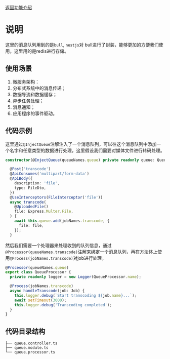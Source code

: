 [返回功能介绍](/feature/)

# 说明

这里的消息队列用到的是`bull`, `nestjs`对 bull进行了封装，能够更加的方便我们使用，这里用的是redis进行存储。

## 使用场景

1. 微服务架构：
2. 分布式系统中的消息传递；
3. 数据导流和数据缓存；
4. 异步任务处理；
5. 消息通知；
6. 应用程序的事件驱动。



## 代码示例

这里通过`@InjectQueue`注解注入了一个消息队列，可以往这个消息队列中添加一个名字和任意类型的数据进行处理，这里假设我们需要对媒体文件进行转码处理。

```typescript
constructor(@InjectQueue(queueNames.queue) private readonly queue: Queue) {}

  @Post('transcode')
  @ApiConsumes('multipart/form-data')
  @ApiBody({
    description: 'file',
    type: FileDto,
  })
  @UseInterceptors(FileInterceptor('file'))
  async transcode(
    @UploadedFile()
    file: Express.Multer.File,
  ) {
    await this.queue.add(jobNames.transcode, {
      file: file,
    });
  }
```

然后我们需要一个处理器来处理收到的队列信息，通过`@Processor(queueNames.transcode)`注解来绑定一个消息队列，再在方法体上使用`@Process(jobNames.transcode)`对job进行处理。

```typescript
@Processor(queueNames.queue)
export class QueueProcessor {
  private readonly logger = new Logger(QueueProcessor.name);

  @Process(jobNames.transcode)
  async handleTranscode(job: Job) {
    this.logger.debug(`Start transcoding ${job.name}...`);
    await setTimeout(3000);
    this.logger.debug('Transcoding completed');
  }
}
```





## 代码目录结构

```
├── queue.controller.ts
├── queue.module.ts
└── queue.processor.ts
```

